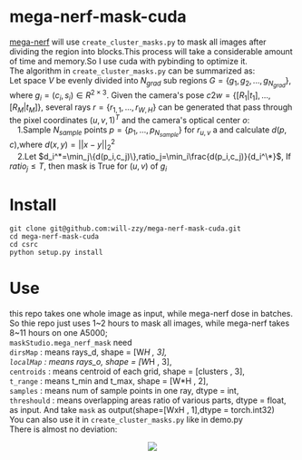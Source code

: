 # mega-nerf-mask-cuda
[mega-nerf](https://github.com/cmusatyalab/mega-nerf) will use ```create_cluster_masks.py``` to mask all images after dividing the region into blocks.This process will take a considerable amount of time and memory.So I use cuda with pybinding to optimize it.<br>
The algorithm in ```create_cluster_masks.py``` can be summarized as:<br>
Let space $V$ be evenly divided into $N_{grad}$ sub regions $G=\{g_1,g_2,...,g_{N_{grad}}\}$, where $g_i=(c_i,s_i)\in R^{2\times3}$. Given the camera's pose $c2w=\{[R_1|t_1],...,[R_M|t_M]\}$, several rays $r=\{r_{1,1},...,r_{W,H}\}$ can be generated that pass through the pixel coordinates $(u,v,1)^T$ and the camera's optical center $o$:<br>
&emsp;1.Sample $N_{sample}$ points $p=\{p_1,...,p_{N_{sample}}\}$ for $r_{u,v}$ a and calculate $d(p,c)$,where $d(x,y)=||x-y||_2^2$<br>
&emsp;2.Let $d_i^*=\min_j\{d(p_i,c_j)\},ratio_j=\min_i\frac{d(p_i,c_j)}{d_i^\*}$,  If $ratio_j \leq T$, then mask is True for $(u,v)$ of $g_i$


# Install
```
git clone git@github.com:will-zzy/mega-nerf-mask-cuda.git
cd mega-nerf-mask-cuda
cd csrc
python setup.py install
```
# Use
this repo takes one whole image as input, while mega-nerf dose in batches. So thie repo just uses 1~2 hours to mask all images, while mega-nerf takes 8~11 hours on one A5000;<br>
```maskStudio.mega_nerf_mask``` need<br>
```dirsMap``` : means rays_d, shape = [W*H , 3],<br>
```localMap``` : means rays_o, shape = [W*H , 3],<br>
```centroids``` : means centroid of each grid, shape = [clusters , 3],<br>
```t_range``` : means t_min and t_max, shape = [W*H , 2],<br>
```samples``` : means num of sample points in one ray, dtype = int,<br>
```threshould``` : means overlapping areas ratio of various parts, dtype = float,<br>
as input. And take ```mask``` as output(shape=[WxH , 1],dtype = torch.int32) <br>
You can also use it in ```create_cluster_masks.py``` like in demo.py<br>
There is almost no deviation:
<p align="center">
  <img src='media/mega-nerf.png'>
</p>



